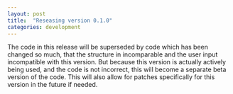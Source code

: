 ```yaml
---
layout: post
title:  "Reseasing version 0.1.0"
categories: development
---
```

The code in this release will be superseded by code which has been changed so much, that the structure in incomparable and the user input incompatible with this version. But because this version is actually actively being used, and the code is not incorrect, this will become a separate beta version of the code. This will also allow for patches specifically for this version in the future if needed.

